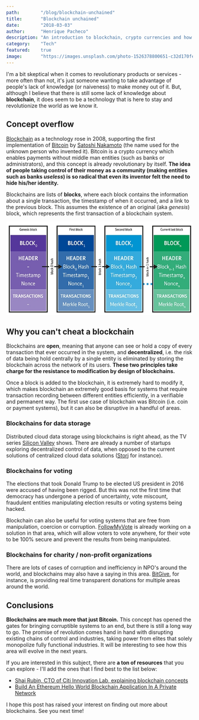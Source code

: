 ```yaml
---
path:        "/blog/blockchain-unchained"
title:       "Blockchain unchained"
date:        "2018-03-03"
author:      "Henrique Pacheco"
description: "An introduction to blockchain, crypto currencies and how they can change our lives."
category:    "Tech"
featured:    true
image:       "https://images.unsplash.com/photo-1526378800651-c32d170fe6f8?ixlib=rb-1.2.1&ixid=eyJhcHBfaWQiOjEyMDd9&auto=format&fit=crop&w=1489&q=80"
---
```


I'm a bit skeptical when it comes to revolutionary products or services - more often than not, it's just someone wanting to take advantage of people's lack of knowledge (or naiveness) to make money out of it. But, although I believe that there is still some lack of knowledge about **blockchain**, it does seem to be a technology that is here to stay and revolutionize the world as we know it.

## Concept overflow

[Blockchain][blockchain-link] as a technology rose in 2008, supporting the first implementation of [Bitcoin][bitcoin-link] by [Satoshi Nakamoto][satoshi-link] (the name used for the unknown person who invented it). Bitcoin is a crypto currency which enables payments without middle man entities (such as banks or administrators), and this concept is already revolutionary by itself. **The idea of people taking control of their money as a community (making entities such as banks *useless*) is so radical that even its inventor felt the need to hide his/her identity.**

Blockchains are lists of **blocks**, where each block contains the information about a single transaction, the timestamp of when it occurred, and a link to the previous block. This assumes the existence of an original (aka *genesis*) block, which represents the first transaction of a blockchain system.

![An example of a blockchain][img-blockchain-example]

## Why you can't cheat a blockchain

Blockchains are **open**, meaning that anyone can see or hold a copy of every transaction that ever occurred in the system, and **decentralized**, i.e. the risk of data being hold centrally by a single entity is eliminated by storing the blockchain across the network of its users. **These two principles take charge for the resistance to modification by design of blockchains.**

Once a block is added to the blockchain, it is extremely hard to modify it, which makes blockchain an extremely good basis for systems that require transaction recording between different entities efficiently, in a verifiable and permanent way. The first use case of blockchain was Bitcoin (i.e. coin or payment systems), but it can also be disruptive in a handful of areas.

### Blockchains for data storage

Distributed cloud data storage using blockchains is right ahead, as the TV series [Silicon Valley][silicon-valley-link] shows. There are already a number of startups exploring decentralized control of data, when opposed to the current solutions of centralized cloud data solutions ([Storj][storj-link] for instance).

### Blockchains for voting

The elections that took Donald Trump to be elected US president in 2016 were accused of having been rigged. But this was not the first time that democracy has undergone a period of uncertainty, vote miscount, fraudulent entities manipulating election results or voting systems being hacked.

Blockchain can also be useful for voting systems that are free from manipulation, coercion or corruption. [FollowMyVote][fmv-link] is already working on a solution in that area, which will allow voters to vote anywhere, for their vote to be 100% secure and prevent the results from being manipulated.

### Blockchains for charity / non-profit organizations

There are lots of cases of corruption and inefficiency in NPO's around the world, and blockchains may also have a saying in this area. [BitGive][bitgive-link], for instance, is providing real time transparent donations for multiple areas around the world.

## Conclusions

**Blockchains are much more that just Bitcoin.** This concept has opened the gates for bringing corruptible systems to an end, but there is still a long way to go. The promise of revolution comes hand in hand with disrupting existing chains of control and industries, taking power from elites that solely monopolize fully functional industries. It will be interesting to see how this area will evolve in the next years.

If you are interested in this subject, there are **a ton of resources** that you can explore - I'll add the ones that I find best to the list below:

* [Shai Rubin, CTO of Citi Innovation Lab, explaining blockchain concepts][shai-rubin-link]
* [Build An Ethereum Hello World Blockchain Application In A Private Network][ethereum-app-link]

I hope this post has raised your interest on finding out more about blockchains. See you next time!

[satoshi-link]: https://en.wikipedia.org/wiki/Satoshi_Nakamoto
[bitcoin-link]: https://en.wikipedia.org/wiki/Bitcoin
[blockchain-link]: https://en.wikipedia.org/wiki/Blockchain
[silicon-valley-link]: http://www.imdb.com/title/tt2575988/
[storj-link]: https://storj.io/
[fmv-link]: https://followmyvote.com/
[bitgive-link]: https://www.bitgivefoundation.org/
[shai-rubin-link]: https://www.youtube.com/watch?v=93E_GzvpMA0
[ethereum-app-link]: https://www.youtube.com/watch?v=T3X7hfltr8c

[img-blockchain-example]: https://raw.githubusercontent.com/ikas/ikas.github.io/8e9d6ed4b5d1885c25206d5ce05aa1acf08423e4/assets/img/posts/blockchain-example.png "An example of a blockchain"
